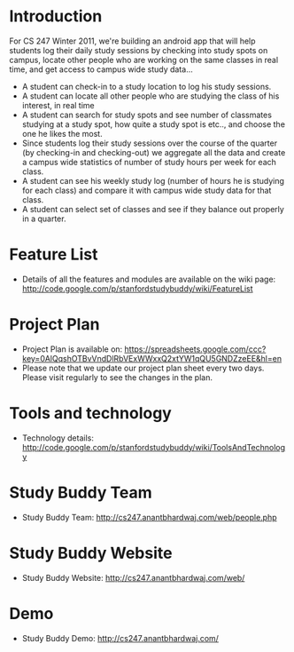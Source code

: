 # Introduction #

For CS 247 Winter 2011, we're building an android app that will help students log their daily study sessions by checking into study spots on campus, locate other people who are working on the same classes in real time, and get access to campus wide study data...
  * A student can check-in to a study location to log his study sessions.
  * A student can locate all other people who are studying the class of his interest, in real time
  * A student can search for study spots and see number of classmates studying at a study spot, how quite a study spot is etc.., and choose the one he likes the most.
  * Since students log their study sessions over the course of the quarter (by checking-in and checking-out) we aggregate all the data and create a campus wide statistics of number of study hours per week for each class.
  * A student can see his weekly study log (number of hours he is studying for each class) and compare it with campus wide study data for that class.
  * A student can select set of classes and see if they balance out properly in a quarter.

# Feature List #

  * Details of all the features and modules are available on the wiki page: http://code.google.com/p/stanfordstudybuddy/wiki/FeatureList


# Project Plan #
  * Project Plan is available on: https://spreadsheets.google.com/ccc?key=0AlQqshOTBvVndDlRbVExWWxxQ2xtYW1qQU5GNDZzeEE&hl=en
  * Please note that we update our project plan sheet every two days. Please visit regularly to see the changes in the plan.

# Tools and technology #
  * Technology details: http://code.google.com/p/stanfordstudybuddy/wiki/ToolsAndTechnology

# Study Buddy Team #
  * Study Buddy Team: http://cs247.anantbhardwaj.com/web/people.php


# Study Buddy Website #
  * Study Buddy Website: http://cs247.anantbhardwaj.com/web/

# Demo #
  * Study Buddy Demo: http://cs247.anantbhardwaj.com/